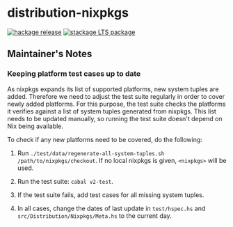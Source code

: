 # distribution-nixpkgs

[![hackage release](https://img.shields.io/hackage/v/distribution-nixpkgs.svg?label=hackage)](http://hackage.haskell.org/package/distribution-nixpkgs)
[![stackage LTS package](http://stackage.org/package/distribution-nixpkgs/badge/lts)](http://stackage.org/lts/package/distribution-nixpkgs)

## Maintainer's Notes

### Keeping platform test cases up to date

As nixpkgs expands its list of supported platforms, new system tuples are added.
Therefore we need to adjust the test suite regularly in order to cover newly
added platforms. For this purpose, the test suite checks the platforms it verifies
against a list of system tuples generated from nixpkgs. This list needs to be
updated manually, so running the test suite doesn't depend on Nix being available.

To check if any new platforms need to be covered, do the following:

1. Run `./test/data/regenerate-all-system-tuples.sh /path/to/nixpkgs/checkout`.
   If no local nixpkgs is given, `<nixpkgs>` will be used.

2. Run the test suite: `cabal v2-test`.

3. If the test suite fails, add test cases for all missing system tuples.

4. In all cases, change the dates of last update in `test/hspec.hs` and
   `src/Distribution/Nixpkgs/Meta.hs` to the current day.
